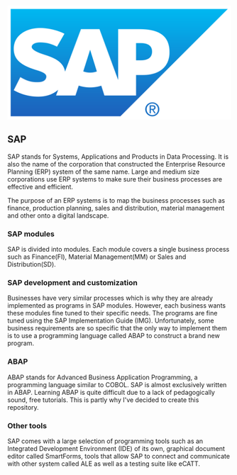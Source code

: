 <p align="center">
  <img width="800" src="images/SAP.svg" alt="SAP logo"></a>
</p>

## SAP

SAP stands for Systems, Applications and Products in Data Processing. It is also the name of the corporation that constructed the Enterprise Resource Planning (ERP) system of the same name.
Large and medium size corporations use ERP systems to make sure their business processes are effective and efficient.

The purpose of an ERP systems is to map the business processes such as finance, production planning, sales and distribution, material management and other onto a digital landscape.

### SAP modules

SAP is divided into modules. Each module covers a single business process such as Finance(FI), Material Management(MM) or Sales and Distribution(SD).

### SAP development and customization

Businesses have very similar processes which is why they are already implemented as programs in SAP modules.
However, each business wants these modules fine tuned to their specific needs.
The programs are fine tuned using the SAP Implementation Guide (IMG). Unfortunately, some business requirements are so specific that the only way to implement them is to use a programming language called ABAP to construct a brand new program.

### ABAP

ABAP stands for Advanced Business Application Programming, a programming language similar to COBOL.
SAP is almost exclusively written in ABAP.
Learning ABAP is quite difficult due to a lack of pedagogically sound, free tutorials. This is partly why I've decided to create this repository.

### Other tools

SAP comes with a large selection of programming tools such as an Integrated Development Environment (IDE) of its own, graphical document editor called SmartForms, tools that allow SAP to connect and communicate with other system called ALE as well as a testing suite like eCATT. 